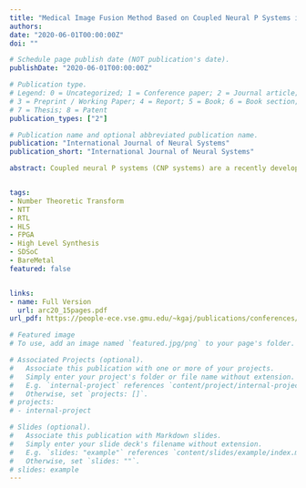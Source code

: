 ```yaml
---
title: "Medical Image Fusion Method Based on Coupled Neural P Systems in Nonsubsampled Shearlet Transform Domain"
authors:
date: "2020-06-01T00:00:00Z"
doi: ""

# Schedule page publish date (NOT publication's date).
publishDate: "2020-06-01T00:00:00Z"

# Publication type.
# Legend: 0 = Uncategorized; 1 = Conference paper; 2 = Journal article;
# 3 = Preprint / Working Paper; 4 = Report; 5 = Book; 6 = Book section;
# 7 = Thesis; 8 = Patent
publication_types: ["2"]

# Publication name and optional abbreviated publication name.
publication: "International Journal of Neural Systems"
publication_short: "International Journal of Neural Systems"

abstract: Coupled neural P systems (CNP systems) are a recently developed Turing-universal, distributed and parallel computing model, combining the mechanisms of spiking neurons and coupled neurons. This paper focuses on how to apply CNP systems to handle the fusion of multi-modality medical images and proposes a novel image fusion method. Based on two CNP systems with local topology, an image fusion framework in nonsubsampled shearlet transform (NSST) domain is designed, where the two CNP systems are used to control the fusion of low-frequency NSST coefficients. The proposed fusion method is evaluated on 20 pairs of multi-modality medical images and compared with seven previous fusion methods and two deep-learning-based fusion methods. Quantitative and qualitative experimental results demonstrate the advantage of the proposed fusion method in terms of visual quality and fusion performance.


tags:
- Number Theoretic Transform
- NTT
- RTL
- HLS
- FPGA
- High Level Synthesis
- SDSoC
- BareMetal
featured: false


links:
- name: Full Version
  url: arc20_15pages.pdf
url_pdf: https://people-ece.vse.gmu.edu/~kgaj/publications/conferences/GMU_ARC_2020_NTT.pdf

# Featured image
# To use, add an image named `featured.jpg/png` to your page's folder. 

# Associated Projects (optional).
#   Associate this publication with one or more of your projects.
#   Simply enter your project's folder or file name without extension.
#   E.g. `internal-project` references `content/project/internal-project/index.md`.
#   Otherwise, set `projects: []`.
# projects:
# - internal-project

# Slides (optional).
#   Associate this publication with Markdown slides.
#   Simply enter your slide deck's filename without extension.
#   E.g. `slides: "example"` references `content/slides/example/index.md`.
#   Otherwise, set `slides: ""`.
# slides: example
---
```


<!-- {{% alert note %}}
Click the *Slides* button above to demo Academic's Markdown slides feature.
{{% /alert %}} -->

<!-- Supplementary notes can be added here, including [code and math](https://sourcethemes.com/academic/docs/writing-markdown-latex/). -->
